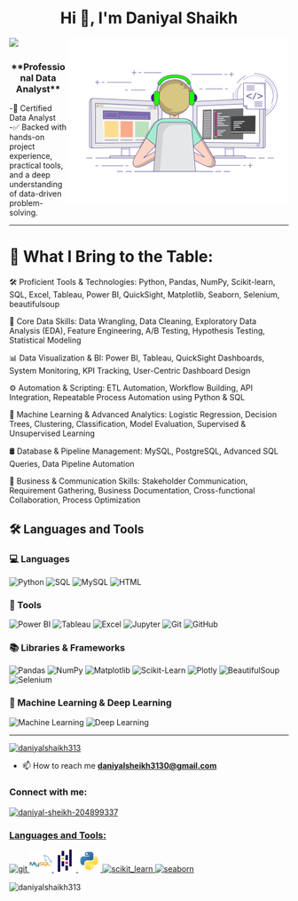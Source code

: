 <h1 align="center">Hi 👋, I'm Daniyal Shaikh</h1>
<img src="https://drive.google.com/uc?export=view&id=1U3YClKkSo71Qtuf9joLoczpVOUmnkJH3">
<img align="right" alt="Coding" width="400" src="https://raw.githubusercontent.com/devSouvik/devSouvik/master/gif3.gif">
<h3 align="center"> **Professional Data Analyst** </h3>


-📜 Certified Data Analyst
-✅ Backed with hands-on project experience, practical tools, and a deep understanding of data-driven problem-solving.

---

# 🚀 What I Bring to the Table:
🛠️ Proficient Tools & Technologies:
    Python, Pandas, NumPy, Scikit-learn, SQL, Excel, Tableau, Power BI, QuickSight, Matplotlib, Seaborn, Selenium, beautifulsoup 

🔧 Core Data Skills:
     Data Wrangling, Data Cleaning, Exploratory Data Analysis (EDA), Feature Engineering, A/B Testing, Hypothesis Testing, Statistical Modeling

📊 Data Visualization & BI:
     Power BI, Tableau, QuickSight Dashboards, System Monitoring, KPI Tracking, User-Centric Dashboard Design
 
 ⚙️ Automation & Scripting:
     ETL Automation, Workflow Building, API Integration, Repeatable Process Automation using Python & SQL

🤖 Machine Learning & Advanced Analytics:
     Logistic Regression, Decision Trees, Clustering, Classification, Model Evaluation, Supervised & Unsupervised Learning
 
 🛢️ Database & Pipeline Management:
     MySQL, PostgreSQL, Advanced SQL Queries, Data Pipeline Automation

🤝 Business & Communication Skills:
     Stakeholder Communication, Requirement Gathering, Business Documentation, Cross-functional Collaboration, Process Optimization
     
## 🛠 Languages and Tools

### 💻 Languages
![Python](https://img.shields.io/badge/-Python-333333?style=flat&logo=python)
![SQL](https://img.shields.io/badge/-SQL-4479A1?style=flat&logo=mysql)
![MySQL](https://img.shields.io/badge/-MySQL-00758F?style=flat&logo=mysql)
![HTML](https://img.shields.io/badge/-HTML5-E34F26?style=flat&logo=html5)

### 🧰 Tools
![Power BI](https://img.shields.io/badge/-Power%20BI-F2C811?style=flat&logo=power-bi)
![Tableau](https://img.shields.io/badge/-Tableau-E97627?style=flat&logo=tableau)
![Excel](https://img.shields.io/badge/-Excel-217346?style=flat&logo=microsoft-excel)
![Jupyter](https://img.shields.io/badge/-Jupyter-F37726?style=flat&logo=jupyter)
![Git](https://img.shields.io/badge/-Git-F05032?style=flat&logo=git)
![GitHub](https://img.shields.io/badge/-GitHub-181717?style=flat&logo=github)

### 📚 Libraries & Frameworks
![Pandas](https://img.shields.io/badge/-Pandas-150458?style=flat&logo=pandas)
![NumPy](https://img.shields.io/badge/-NumPy-013243?style=flat&logo=numpy)
![Matplotlib](https://img.shields.io/badge/-Matplotlib-11557c?style=flat&logo=matplotlib)
![Scikit-Learn](https://img.shields.io/badge/-Scikit--Learn-f7931e?style=flat&logo=scikit-learn)
![Plotly](https://img.shields.io/badge/-Plotly-3F4F75?style=flat&logo=plotly)
![BeautifulSoup](https://img.shields.io/badge/-BeautifulSoup-green?style=flat)
![Selenium](https://img.shields.io/badge/-Selenium-43B02A?style=flat&logo=selenium)

### 🤖 Machine Learning & Deep Learning
![Machine Learning](https://img.shields.io/badge/-Machine%20Learning-10277e?style=flat&logo=google)
![Deep Learning](https://img.shields.io/badge/-Deep%20Learning-8e44ad?style=flat&logo=tensorflow)

---
 <p align="left"> <a href="https://github.com/ryo-ma/github-profile-trophy"><img src="https://github-profile-trophy.vercel.app/?username=daniyalshaikh313" alt="daniyalshaikh313" /></a> </p>

- 📫 How to reach me **daniyalsheikh3130@gmail.com**

<h3 align="left">Connect with me:</h3>
<p align="left">
<a href="https://www.linkedin.com/in/daniyal-sheikh-204899337/" target="blank">
  <img align="center" src="https://raw.githubusercontent.com/rahuldkjain/github-profile-readme-generator/master/src/images/icons/Social/linked-in-alt.svg" alt="daniyal-sheikh-204899337" height="30" width="40" />


</p>

<h3 align="left">Languages and Tools:</h3>
<p align="left"> <a href="https://git-scm.com/" target="_blank" rel="noreferrer"> <img src="https://www.vectorlogo.zone/logos/git-scm/git-scm-icon.svg" alt="git" width="40" height="40"/> </a> <a href="https://www.mysql.com/" target="_blank" rel="noreferrer"> <img src="https://raw.githubusercontent.com/devicons/devicon/master/icons/mysql/mysql-original-wordmark.svg" alt="mysql" width="40" height="40"/> </a> <a href="https://pandas.pydata.org/" target="_blank" rel="noreferrer"> <img src="https://raw.githubusercontent.com/devicons/devicon/2ae2a900d2f041da66e950e4d48052658d850630/icons/pandas/pandas-original.svg" alt="pandas" width="40" height="40"/> </a> <a href="https://www.python.org" target="_blank" rel="noreferrer"> <img src="https://raw.githubusercontent.com/devicons/devicon/master/icons/python/python-original.svg" alt="python" width="40" height="40"/> </a> <a href="https://scikit-learn.org/" target="_blank" rel="noreferrer"> <img src="https://upload.wikimedia.org/wikipedia/commons/0/05/Scikit_learn_logo_small.svg" alt="scikit_learn" width="40" height="40"/> </a> <a href="https://seaborn.pydata.org/" target="_blank" rel="noreferrer"> <img src="https://seaborn.pydata.org/_images/logo-mark-lightbg.svg" alt="seaborn" width="40" height="40"/> </a> </p>

<p><img align="center" src="https://github-readme-stats.vercel.app/api/top-langs?username=daniyalshaikh313&show_icons=true&locale=en&layout=compact" alt="daniyalshaikh313" /></p>

